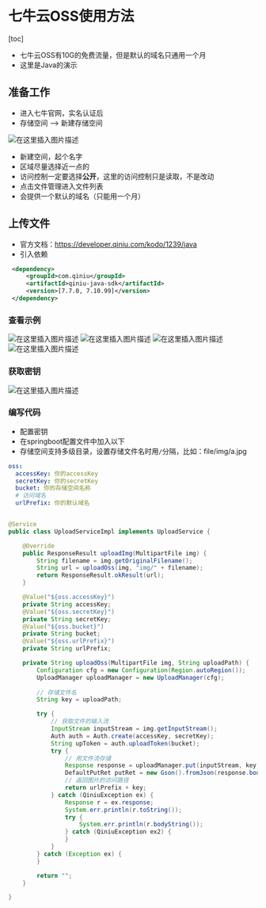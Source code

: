 # 七牛云OSS使用方法

[toc]

* 七牛云OSS有10G的免费流量，但是默认的域名只通用一个月
* 这里是Java的演示

## 准备工作

* 进入七牛官网，实名认证后
* 存储空间 --> 新建存储空间

![在这里插入图片描述](https://img-blog.csdnimg.cn/30a556bf39ee4c47a01e5c6c94af3ca2.png)
* 新建空间，起个名字
* 区域尽量选择近一点的
* 访问控制一定要选择**公开**，这里的访问控制只是读取，不是改动
* 点击文件管理进入文件列表
* 会提供一个默认的域名（只能用一个月）

## 上传文件

* 官方文档：<https://developer.qiniu.com/kodo/1239/java>
* 引入依赖

```xml
 <dependency>
     <groupId>com.qiniu</groupId>
     <artifactId>qiniu-java-sdk</artifactId>
     <version>[7.7.0, 7.10.99]</version>
 </dependency>
```

### 查看示例

![在这里插入图片描述](https://img-blog.csdnimg.cn/683cce83acf24cd89547556bd8897c06.png)
![在这里插入图片描述](https://img-blog.csdnimg.cn/d8c29d2987104dedb706d152dc761455.png)
![在这里插入图片描述](https://img-blog.csdnimg.cn/bde5e645d1b64a31b3a4263ab8f3b9ac.png)
![在这里插入图片描述](https://img-blog.csdnimg.cn/6af83d9de89f4c50a7fc89b7f54c5d04.png)
### 获取密钥
![在这里插入图片描述](https://img-blog.csdnimg.cn/1b04df9bb188425080fafe858acc4b53.png)


### 编写代码
* 配置密钥
* 在springboot配置文件中加入以下
* 存储空间支持多级目录，设置存储文件名时用`/`分隔，比如：file/img/a.jpg

```yaml
oss:
  accessKey: 你的accessKey
  secretKey: 你的secretKey
  bucket: 你的存储空间名称
  # 访问域名
  urlPrefix: 你的默认域名
```

```java

@Service
public class UploadServiceImpl implements UploadService {

    @Override
    public ResponseResult uploadImg(MultipartFile img) {
        String filename = img.getOriginalFilename();
        String url = uploadOss(img, "img/" + filename);
        return ResponseResult.okResult(url);
    }

    @Value("${oss.accessKey}")
    private String accessKey;
    @Value("${oss.secretKey}")
    private String secretKey;
    @Value("${oss.bucket}")
    private String bucket;
    @Value("${oss.urlPrefix}")
    private String urlPrefix;

    private String uploadOss(MultipartFile img, String uploadPath) {
        Configuration cfg = new Configuration(Region.autoRegion());
        UploadManager uploadManager = new UploadManager(cfg);
		
		// 存储文件名
        String key = uploadPath;

        try {
        	// 获取文件的输入流
            InputStream inputStream = img.getInputStream();
            Auth auth = Auth.create(accessKey, secretKey);
            String upToken = auth.uploadToken(bucket);
            try {
            	// 用文件流存储
                Response response = uploadManager.put(inputStream, key, upToken,null, null);
                DefaultPutRet putRet = new Gson().fromJson(response.bodyString(), DefaultPutRet.class);
               	// 返回图片的访问路径
                return urlPrefix + key;
            } catch (QiniuException ex) {
                Response r = ex.response;
                System.err.println(r.toString());
                try {
                    System.err.println(r.bodyString());
                } catch (QiniuException ex2) {
                }
            }
        } catch (Exception ex) {
        }

        return "";
    }

}

```